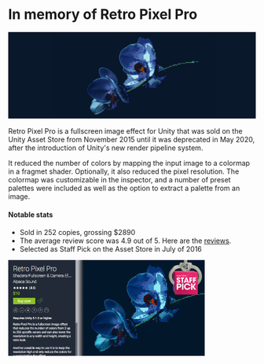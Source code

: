 # In memory of Retro Pixel Pro


![Retro Pixel Pro](https://github.com/mandersson1024/retro_pixel_pro/blob/master/retro_pixel_pro.png)

Retro Pixel Pro is a fullscreen image effect for Unity that was sold on the Unity Asset Store from November 2015 until it was deprecated in May 2020, after the introduction of Unity's new render pipeline system.

It reduced the number of colors by mapping the input image to a colormap in a fragmet shader. Optionally, it also reduced the pixel resolution. The colormap was customizable in the inspector, and a number of preset palettes were included as well as the option to extract a palette from an image.

#### Notable stats
* Sold in 252 copies, grossing $2890
* The average review score was 4.9 out of 5. Here are the [reviews](reviews.md).
* Selected as Staff Pick on the Asset Store in July of 2016

![Staff Pick](https://github.com/mandersson1024/retro_pixel_pro/blob/master/staff_pick_201607.jpg)
